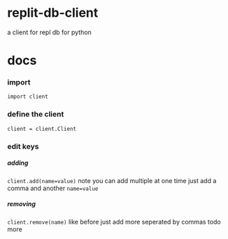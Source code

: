 # replit-db-client
a client for repl db for python


# docs
### import
`import client`
### define the client
`client = client.Client`
### edit keys
##### adding
`client.add(name=value)` note you can add multiple at one time just add a comma and another `name=value`
##### removing
`client.remove(name)` like before just add more seperated by commas todo more
